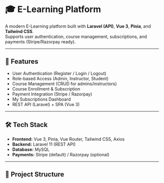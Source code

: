 # 🎓 E-Learning Platform

A modern E-Learning platform built with **Laravel (API)**, **Vue 3**, **Pinia**, and **Tailwind CSS**.  
Supports user authentication, course management, subscriptions, and payments (Stripe/Razorpay ready).

---

## 🚀 Features

- User Authentication (Register / Login / Logout)
- Role-based Access (Admin, Instructor, Student)
- Course Management (CRUD for admins/instructors)
- Course Enrollment & Subscription
- Payment Integration (Stripe / Razorpay)
- My Subscriptions Dashboard
- REST API (Laravel) + SPA (Vue 3)

---

## 🛠️ Tech Stack

- **Frontend:** Vue 3, Pinia, Vue Router, Tailwind CSS, Axios
- **Backend:** Laravel 11 (REST API)
- **Database:** MySQL
- **Payments:** Stripe (default) / Razorpay (optional)

---

## 📂 Project Structure

